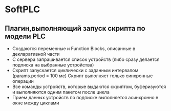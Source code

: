 # SoftPLC

## Плагин,выполняющий запуск скрипта по модели PLC

- Создаются переменные и Function Blocks, описанные в декларативной части 
- С сервера запрашивается список устройств (либо сразу делается подписка на выбранные устройства)
- Скрипт запускается циклически с заданным интервалом (params.period = 100 мс)
  Скрипт выполняет только синхронные операции 
- Все команды устройств, которые выдаются скриптом, буферизуются и выполняются одним пакетом после цикла
- Прием данных устройств по подписке выполняется асинхронно в окне между циклами 





